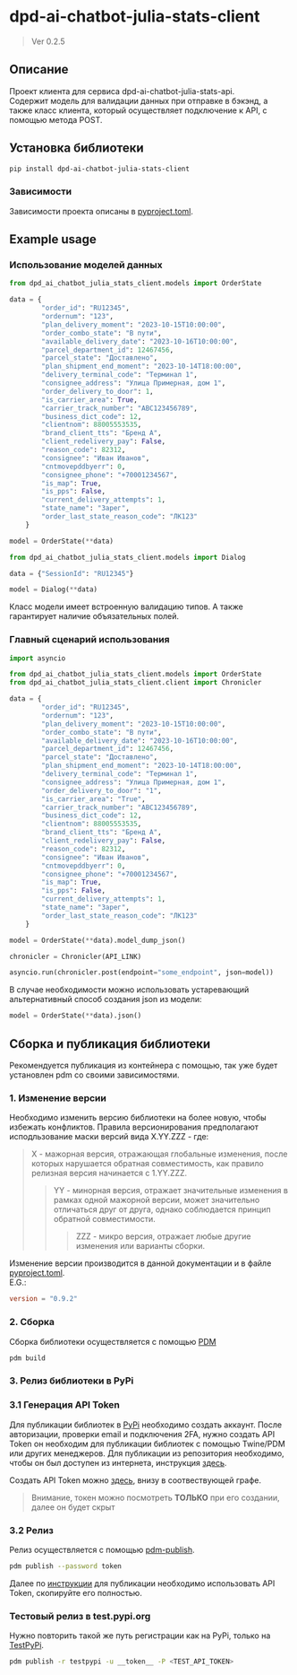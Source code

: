 # dpd-ai-chatbot-julia-stats-client

>Ver 0.2.5

## Описание  

Проект клиента для сервиса dpd-ai-chatbot-julia-stats-api.  
Содержит модель для валидации данных при отправке в бэкэнд, а также класс клиента, который осуществляет подключение к API, с помощью метода POST.  

## Установка библиотеки

```sh
pip install dpd-ai-chatbot-julia-stats-client
```

### Зависимости

Зависимости проекта описаны в [pyproject.toml](pyproject.toml).

## Example usage  

### Использование моделей данных

```python
from dpd_ai_chatbot_julia_stats_client.models import OrderState

data = {
        "order_id": "RU12345",
        "ordernum": "123",
        "plan_delivery_moment": "2023-10-15T10:00:00",
        "order_combo_state": "В пути",
        "available_delivery_date": "2023-10-16T10:00:00",
        "parcel_department_id": 12467456,
        "parcel_state": "Доставлено",
        "plan_shipment_end_moment": "2023-10-14T18:00:00",
        "delivery_terminal_code": "Терминал 1",
        "consignee_address": "Улица Примерная, дом 1",
        "order_delivery_to_door": 1,
        "is_carrier_area": True,
        "carrier_track_number": "ABC123456789",
        "business_dict_code": 12,
        "clientnom": 88005553535,
        "brand_client_tts": "Бренд A",
        "client_redelivery_pay": False,
        "reason_code": 82312,
        "consignee": "Иван Иванов",
        "cntmovepddbyerr": 0,
        "consignee_phone": "+70001234567",
        "is_map": True,
        "is_pps": False,
        "current_delivery_attempts": 1,
        "state_name": "Зарег",
        "order_last_state_reason_code": "ЛК123"
    }

model = OrderState(**data)


```

```python
from dpd_ai_chatbot_julia_stats_client.models import Dialog

data = {"SessionId": "RU12345"}

model = Dialog(**data)
```

Класс модели имеет встроенную валидацию типов. А также гарантирует наличие объязательных полей.  

### Главный сценарий использования

```python
import asyncio

from dpd_ai_chatbot_julia_stats_client.models import OrderState
from dpd_ai_chatbot_julia_stats_client.client import Chronicler

data = {
        "order_id": "RU12345",
        "ordernum": "123",
        "plan_delivery_moment": "2023-10-15T10:00:00",
        "order_combo_state": "В пути",
        "available_delivery_date": "2023-10-16T10:00:00",
        "parcel_department_id": 12467456,
        "parcel_state": "Доставлено",
        "plan_shipment_end_moment": "2023-10-14T18:00:00",
        "delivery_terminal_code": "Терминал 1",
        "consignee_address": "Улица Примерная, дом 1",
        "order_delivery_to_door": "1",
        "is_carrier_area": "True",
        "carrier_track_number": "ABC123456789",
        "business_dict_code": 12,
        "clientnom": 88005553535,
        "brand_client_tts": "Бренд A",
        "client_redelivery_pay": False,
        "reason_code": 82312,
        "consignee": "Иван Иванов",
        "cntmovepddbyerr": 0,
        "consignee_phone": "+70001234567",
        "is_map": True,
        "is_pps": False,
        "current_delivery_attempts": 1,
        "state_name": "Зарег",
        "order_last_state_reason_code": "ЛК123"
    }

model = OrderState(**data).model_dump_json()

chronicler = Chronicler(API_LINK)

asyncio.run(chronicler.post(endpoint="some_endpoint", json=model))

```

В случае необходимости можно использовать устаревающий альтернативный способ создания json из модели:  

```python
model = OrderState(**data).json() 
```

## Сборка и публикация библиотеки

Рекомендуется публикация из контейнера с помощью, так уже будет установлен pdm со своими зависимостями.  

### 1. Изменение версии  

Необходимо изменить версию библиотеки на более новую, чтобы избежать конфликтов. Правила версионирования предполагают исподльзование маски версий вида X.YY.ZZZ - где:  
> X - мажорная версия, отражающая глобальные изменения, после которых нарушается обратная совместимость, как правило релизная версия начинается с 1.YY.ZZZ.
>> YY - минорная версия, отражает значительные изменения в рамках одной мажорной версии, может значительно отличаться друг от друга, однако соблюдается принцип обратной совместимости.
>>> ZZZ - микро версия, отражает любые другие изменения или варианты сборки.

Изменение версии производится в данной документации и в файле [pyproject.toml](pyproject.toml).  
E.G.:  

```toml
version = "0.9.2"
```

### 2. Сборка

Сборка библиотеки осуществляется с помощью [PDM](https://pdm-project.org/en/latest/)

```sh
pdm build
```

### 3. Релиз библиотеки в PyPi

### 3.1 Генерация API Token

Для публикации библиотек в [PyPi](https://pypi.org/) необходимо создать аккаунт. После авторизации, проверки email и подключения 2FA, нужно создать API Token он необходим для публикации библиотек с помощью Twine/PDM или других менеджеров. Для публикации из репозитория необходимо, чтобы он был доступен из интернета, инструкция [здесь](https://pypi.org/manage/account/publishing/).  

Создать API Token можно [здесь](https://pypi.org/manage/account/), внизу в соотвествующей графе.  
> Внимание, токен можно посмотреть **ТОЛЬКО** при его создании, далее он будет скрыт

### 3.2 Релиз

Релиз осуществляется с помощью [pdm-publish](https://github.com/branchvincent/pdm-publish).  

```sh
pdm publish --password token
```

Далее по [инструкции](https://packaging.python.org/en/latest/tutorials/packaging-projects/#uploading-your-project-to-pypi) для публикации необходимо использовать API Token, скопируйте его полностью.  

### Тестовый релиз в test.pypi.org

Нужно повторить такой же путь регистрации как на PyPi, только на [TestPyPi](https://test.pypi.org/).  

```sh
pdm publish -r testpypi -u __token__ -P <TEST_API_TOKEN>
```
